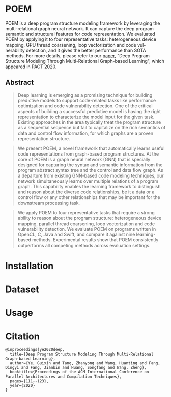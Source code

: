 # POEM
POEM is a deep program structure modeling framework by leveraging the multi-relational graph neural network. It can capture the deep program semantic and structural features for code representation. We evaluated POEM by applying it to four representative tasks: heterogeneous device mapping, GPU thread coarsening, loop vectorization and code vul- nerability detection, and it gives the better performance than SOTA methods.
For more details, please refer to our [paper](https://dl.acm.org/doi/abs/10.1145/3410463.3414670), "Deep Program Structure Modeling Through Multi-Relational Graph-based Learning", which appeared in PACT 2020.

## Abstract
> Deep learning is emerging as a promising technique for building predictive models to support code-related tasks like performance
optimization and code vulnerability detection. One of the critical aspects of building a successful predictive model is having the right
representation to characterize the model input for the given task. Existing approaches in the area typically treat the program structure
as a sequential sequence but fail to capitalize on the rich semantics of data and control flow information, for which graphs are a proven
representation structure.

> We present POEM, a novel framework that
automatically learns useful code representations from graph-based program structures. At the core of POEM is a graph neural
network (GNN) that is specially designed for capturing the syntax and semantic information from the program abstract syntax tree and the
control and data flow graph. As a departure from existing GNN-based code modeling techniques, our network simultaneously learns over
multiple relations of a program graph. This capability enables the learning framework to distinguish and reason about the diverse code
relationships, be it a data or a control flow or any other relationships that may be important for the downstream processing task.

> We apply POEM to four representative tasks that require a strong ability to reason about the program structure: heterogeneous
device mapping, parallel thread coarsening, loop vectorization and code vulnerability detection. We evaluate POEM on programs
written in OpenCL, C, Java and Swift, and compare it against nine learning-based methods. Experimental results show that POEM
consistently outperforms all competing methods across evaluation settings.

# Installation


# Dataset

# Usage




# Citation
```
@inproceedings{ye2020deep,
  title={Deep Program Structure Modeling Through Multi-Relational Graph-based Learning},
  author={Ye, Guixin and Tang, Zhanyong and Wang, Huanting and Fang, Dingyi and Fang, Jianbin and Huang, Songfang and Wang, Zheng},
  booktitle={Proceedings of the ACM International Conference on Parallel Architectures and Compilation Techniques},
  pages={111--123},
  year={2020}
}
```
